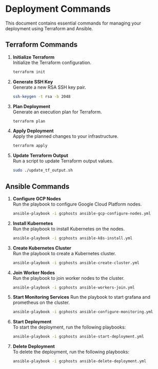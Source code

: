 # Deployment Commands

This document contains essential commands for managing your deployment using Terraform and Ansible.

## Terraform Commands

1. **Initialize Terraform**  
   Initialize the Terraform configuration.
   ```bash
   terraform init
   ```

2. **Generate SSH Key**  
   Generate a new RSA SSH key pair.
   ```bash
   ssh-keygen -t rsa -b 2048
   ```

3. **Plan Deployment**  
   Generate an execution plan for Terraform.
   ```bash
   terraform plan
   ```

4. **Apply Deployment**  
   Apply the planned changes to your infrastructure.
   ```bash
   terraform apply
   ```

5. **Update Terraform Output**  
   Run a script to update Terraform output values.
   ```bash
   sudo ./update_tf_output.sh
   ```

## Ansible Commands

1. **Configure GCP Nodes**  
   Run the playbook to configure Google Cloud Platform nodes.
   ```bash
   ansible-playbook -i gcphosts ansible-gcp-configure-nodes.yml
   ```

2. **Install Kubernetes**  
   Run the playbook to install Kubernetes on the nodes.
   ```bash
   ansible-playbook -i gcphosts ansible-k8s-install.yml
   ```

3. **Create Kubernetes Cluster**  
   Run the playbook to create a Kubernetes cluster.
   ```bash
   ansible-playbook -i gcphosts ansible-create-cluster.yml
   ```

4. **Join Worker Nodes**  
   Run the playbook to join worker nodes to the cluster.
   ```bash
   ansible-playbook -i gcphosts ansible-workers-join.yml
   ```
5. **Start Monitoring Services**
   Run the playbook to start grafana and prometheus on the cluster.
   ```bash
   ansible-playbook -i gcphosts ansible-configure-monitoring.yml
   ```

5. **Start Deployment**  
   To start the deployment, run the following playbooks:
   ```bash
   ansible-playbook -i gcphosts ansible-start-deployment.yml
   ```

6. **Delete Deployment**  
   To delete the deployment, run the following playbooks:
   ```bash
   ansible-playbook -i gcphosts ansible-delete-deployment.yml
   ```
